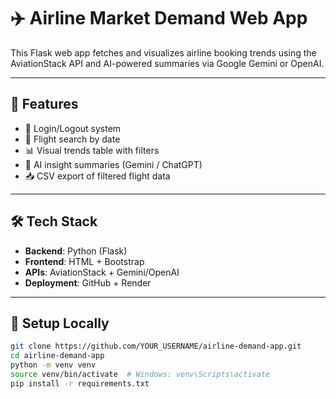 # ✈️ Airline Market Demand Web App

This Flask web app fetches and visualizes airline booking trends using the AviationStack API and AI-powered summaries via Google Gemini or OpenAI.

---

## 🚀 Features

- 🔐 Login/Logout system
- 📅 Flight search by date
- 📊 Visual trends table with filters
- 🤖 AI insight summaries (Gemini / ChatGPT)
- 📥 CSV export of filtered flight data

---

## 🛠️ Tech Stack

- **Backend**: Python (Flask)
- **Frontend**: HTML + Bootstrap
- **APIs**: AviationStack + Gemini/OpenAI
- **Deployment**: GitHub + Render

---

## 🧰 Setup Locally

```bash
git clone https://github.com/YOUR_USERNAME/airline-demand-app.git
cd airline-demand-app
python -m venv venv
source venv/bin/activate  # Windows: venv\Scripts\activate
pip install -r requirements.txt

